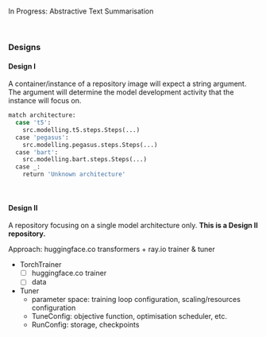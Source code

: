 <br>

In Progress: Abstractive Text Summarisation

<br>

### Designs

#### Design I

A container/instance of a repository image will expect a string argument.  The
argument will determine the model development activity that the instance will focus on.

```bash
match architecture:
  case 't5':
    src.modelling.t5.steps.Steps(...)
  case 'pegasus':
    src.modelling.pegasus.steps.Steps(...)
  case 'bart':
    src.modelling.bart.steps.Steps(...)
  case _:
    return 'Unknown architecture'
```

<br>

#### Design II

A repository focusing on a single model architecture only.  **This is a Design II repository.**

Approach: huggingface.co transformers $+$ ray.io trainer & tuner

* TorchTrainer
  -[ ] huggingface.co trainer
  -[ ] data
* Tuner
  * parameter space: training loop configuration, scaling/resources configuration
  * TuneConfig: objective function, optimisation scheduler, etc.
  * RunConfig: storage, checkpoints

<br>
<br>

<br>
<br>

<br>
<br>

<br>
<br>
